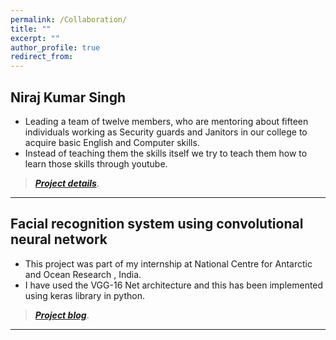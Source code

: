 ```yaml
---
permalink: /Collaboration/
title: ""
excerpt: ""
author_profile: true
redirect_from: 
---
```


## Niraj Kumar Singh

* Leading a team of twelve members, who are mentoring about fifteen individuals working as Security guards and Janitors in our college to acquire basic English and Computer skills.
* Instead of teaching them the skills itself we try to teach them how to learn those skills through youtube.

> [**_Project details_**](https://anirudhk686.github.io/Seekhne-Sikhao-Initiative/).

***

## Facial recognition system using convolutional neural network 

* This project was part of my internship at National Centre for Antarctic and Ocean Research , India. 
* I have used the VGG-16 Net architecture and this has been implemented using keras library in python.

> [**_Project blog_**](https://anirudhk686.github.io/facial_recognition/).

***
